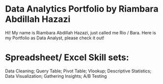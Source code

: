 # Data Analytics Portfolio by Riambara Abdillah Hazazi
Hi! My name is Riambara Abdillah Hazazi, just called me Rio / Bara. Here is my Portfolio as Data Analyst, please check it out!

# Spreadsheet/ Excel Skill sets:
Data Cleaning;
Query Table;
Pivot Table;
Vlookup;
Descriptive Statistics;
Data Visualization;
Gathering Insights;
A/B Testing
